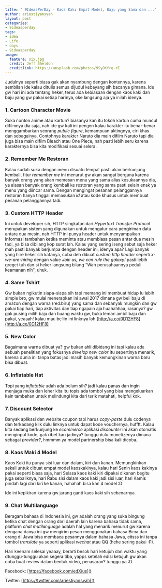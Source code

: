 ```yaml
---
title: " 9IdeasPerDay - Kaos Kaki Empat Model, Baju yang Sama dan ..."
author: ariestiyansyah
layout: post
categories:
- 9ideasperday
tags:
- idea
- Life
- days
- 9ideasperday
image:
  feature: six.jpg
  credit: Jeff Sheldon
  creditlink: https://unsplash.com/photos/9SyOKYrq-rE
---
```


Judulnya seperti biasa gak akan nyambung dengan kontennya, karena sembilan ide kalau ditulis semua dijudul kebayang sih bacanya gimana. Ide gw hari ini ada tentang heker, terus ada kebiasaan dengan kaos kaki dan baju yang gw pakai setiap harinya, oke langsung aja ya inilah idenya.

### 1. Cartoon Character Movie
Suka nonton anime atau kartun? biasanya kan itu tokoh kartun cuma muncul difilmnya dia saja, nah ide gw kali ini pengen kalau karakter itu benar-benar menggambarkan seorang *public figure*, kemampuan aktingnya, ciri khas dan sebagainya. Contohnya karakter Naruto dia main difilm Naruto tapi dia juga bisa main difilm Bleach atau One Piece, nah pasti lebih seru karena karakternya bisa kita modifikasi sesuai selera.

### 2. Remember Me Restoran
Kalau sudah suka dengan menu disuatu tempat pasti akan berkunjung kembali, fitur *remember me* ini menurut gw akan sangat berguna karena banyak orang yang akan memesan menu yang sama alias kesukaannya dia, ya alasan banyak orang kembali ke restoran yang sama pasti selain enak ya menu yang diincar sama. Dengan mengingat pesanan pelanggannya restoran hanya tinggal memasukan *id* atau kode khusus untuk membuat pesanan pelanggannya tadi.

### 3. Custom HTTP Header
Ini untuk developer sih, HTTP singkatan dari *Hypertext Transfer Protocol* merupakan sistem yang digunakan untuk mengatur cara pengiriman data antara dua mesin, nah HTTP ini punya header untuk menyampaikan informasi tambahan ketika meminta atau memblasa pesan antar dua mesin tadi, ya bisa dibilang kop surat lah. Kalau yang sering iseng sebut saja heker mah pasti banyak berjumpa dengan header ini, idenya apa? Lagi banyak yang hire heker sih katanya, coba deh dibuat *custom http header* seperti *x-we-are-hiring* dengan value *Join us, we can rule the galaxy!* pasti lebih greget tuh dan si heker langsung bilang "Wah perusahaannya peduli keamanan nih", uhuk.
	
### 4. Same Tshirt
Gw bukan ngikutin siapa-siapa sih tapi memang ini membuat hidup lu lebih simple bro, gw mulai menerapkan ini awal 2017 dimana gw beli baju di amazon dengan warna (red:biru) yang sama dan sebanyak mungkin dan gw pakai tiap hari, tiap aktivitas dan tiap ngapain aja huahahhaa, rasanya? gw gak pusing milih baju dan buang waktu gw, buka lemari ambil baju dan pakai, yeaaah! kalau mau beliin ini linknya loh [http://a.co/0D12HF8](http://a.co/0D12HF8) 

### 5. New Color
Bagaimana warna dibuat ya? gw bukan ahli dibidang ini tapi kalau ada sebuah penelitian yang fokusnya *develop new color* itu sepertinya menarik, karena dunia ini tanpa batas jadi masih banyak kemungkinan warna baru bisa dibuat.

### 6. Inflatable Hat
Topi yang *inflatable* udah ada belum sih? jadi kalau panas dan ingin menjaga muka dan leher kita itu topis ada tombol yang bisa mengeluarkan kain tambahan untuk melindungi kita dari terik matahati, helpful kok.

### 7. Discount Selector
Banyak aplikasi dan website coupon tapi harus *copy-paste* dulu codenya dan terkadang klik dulu linknya untuk dapat kode vouchernya, huffft. Kalau kita sedang berkunjung ke *ecommerce*  aplikasi *discounter* ini akan otomatis menginput kode, gak ribet kan jadinya? tunggu dulu monetizenya dimana sebagai *provider?*, hmmmm ya model partnership bisa kali dicoba.

### 8. Kaos Maki 4 Model
Kaos Kaki itu punya sisi luar dan dalam, kiri dan kanan. Memungkinkan sekali untuk dibuat empat model kaoskakinya, kalau hari Senin kaos kakinya pakai seperti biasa saja, hari Selasa kaos kaki kiri dipakai dikanan begitu juga sebaliknya, hari Rabu sisi dalam kaos kaki jadi sisi luar, hari Kamis pindah lagi dari kiri ke kanan, hahahah bisa kan 4 model :D

Ide ini kepikiran karena gw jarang ganti kaos kaki sih sebenarnya.
 

### 9. Chat Multilanguage
Beragam bahasa di Indonesia ini, gw adalah orang yang suka bingung ketika chat dengan orang dari daerah lain karena bahasa tidak sama, platform *chat mutilanguage* adalah hal yang menarik menurut gw karena dengana danya ini gw mengirim pesan menggunakan bahasa Bima dan orang di Jawa bisa membaca pesannya dalam bahasa Jawa, eitsss ini tanpa tombol *translate* ya seperti aplikasi *wechat* atau QQ (hehe sering pakai :P).

Hari keenam selesai yeaaay, berarti besok hari ketujuh dan waktu yang dtunggu-tunggu akan segera tiba, yapps setelah edisi ketujuh gw akan coba buat review dalam bentuk video, penasaran? tunggu ya :D


Facebook: [https://facebook.com/edXius]()

Twitter: [https://twitter.com/ariestiyansyah]()